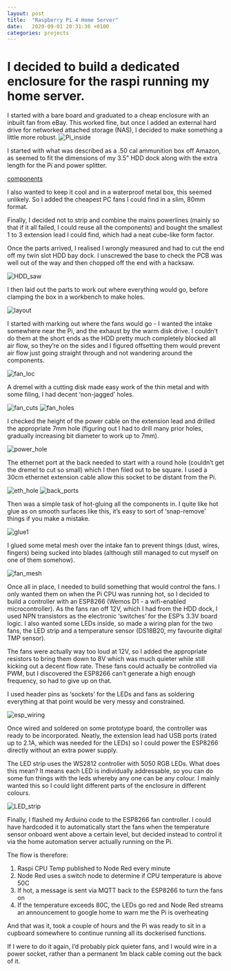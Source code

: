```yaml
---
layout: post
title:  "Raspberry Pi 4 Home Server"
date:   2020-09-01 20:31:36 +0100
categories: projects
---
```

# I decided to build a dedicated enclosure for the raspi running my home server.
I started with a bare board and graduated to a cheap enclosure with an inbuilt fan from eBay. This worked fine, but once I added an external hard drive for networked attached storage (NAS), I decided to make something a little more robust.
![Pi_inside](/images/ammo_pi_inside.jpg)

I started with what was described as a .50 cal ammunition box off Amazon, as seemed to fit the dimensions of my 3.5" HDD dock along with the extra length for the Pi and power splitter.

[components](/images/components.png)

I also wanted to keep it cool and in a waterproof metal box, this seemed unlikely. So I added the cheapest PC fans I could find in a slim, 80mm format. 

Finally, I decided not to strip and combine the mains powerlines (mainly so that if it all failed, I could reuse all the components) and bought the smallest 1 to 3 extension lead I could find, which had a neat cube-like form factor.

Once the parts arrived, I realised I wrongly measured and had to cut the end off my twin slot HDD bay dock. I unscrewed the base to check the PCB was well out of the way and then chopped off the end with a hacksaw.

![HDD_saw](/images/hdd_saw.jpg)

I then laid out the parts to work out where everything would go, before clamping the box in a workbench to make holes.

![layout](/images/box_layout.jpg)

I started with marking out where the fans would go - I wanted the intake somewhere near the Pi, and the exhaust by the warm disk drive. I couldn’t do them at the short ends as the HDD pretty much completely blocked all air flow, so they’re on the sides and I figured offsetting them would prevent air flow just going straight through and not wandering around the components.

![fan_loc](/images/fan_loc.jpg)

A dremel with a cutting disk made easy work of the thin metal and with some filing, I had decent ‘non-jagged’ holes.

![fan_cuts](/images/fan_cuts.jpg)
![fan_holes](/images/fan_holes.jpg)

I checked the height of the power cable on the extension lead and drilled the appropriate 7mm hole (figuring out I had to drill many prior holes, gradually increasing bit diameter to work up to 7mm).

![power_hole](/images/power_hole.jpg)

The ethernet port at the back needed to start with a round hole (couldn’t get the dremel to cut so small) which I then filed out to be square. I used a 30cm ethernet extension cable allow this socket to be distant from the Pi.

![eth_hole](/images/eth_hole.jpg)
![back_ports](/images/back_ports.jpg)

Then was a simple task of hot-gluing all the components in. I quite like hot glue as on smooth surfaces like this, it’s easy to sort of ‘snap-remove’ things if you make a mistake.

![glue1](/images/start_layout.jpg)

I glued some metal mesh over the intake fan to prevent things (dust, wires, fingers) being sucked into blades (although still managed to cut myself on one of them somehow).

![fan_mesh](/images/fan_mesh.jpg)

Once all in place, I needed to build something that would control the fans. I only wanted them on when the Pi CPU was running hot, so I decided to build a controller with an ESP8266 (Wemos D1 - a wifi-enabled microcontroller). As the fans ran off 12V, which I had from the HDD dock, I used NPN transistors as the electronic ‘switches’ for the ESP’s 3.3V board logic. I also wanted some LEDs inside, so made a wiring plan for the two fans, the LED strip and a temperature sensor (DS18B20, my favourite digital TMP sensor).

The fans were actually way too loud at 12V, so I added the appropriate resistors to bring them down to 8V which was much quieter while still kicking out a decent flow rate. These fans could actually be controlled via PWM, but I discovered the ESP8266 can’t generate a high enough frequency, so had to give up on that.

I used header pins as ‘sockets’ for the LEDs and fans as soldering everything at that point would be very messy and constrained.

![esp_wiring](/images/esp_wiring.jpg)

Once wired and soldered on some prototype board, the controller was ready to be incorporated. Neatly, the extension lead had USB ports (rated up to 2.1A, which was needed for the LEDs) so I could power the ESP8266 directly without an extra power supply.

The LED strip uses the WS2812 controller with 5050 RGB LEDs. What does this mean? It means each LED is individually addressable, so you can do some fun things with the leds whereby any one can be any colour. I mainly wanted this so I could light different parts of the enclosure in different colours.

![LED_strip](/images/led_strip.gif)

Finally, I flashed my Arduino code to the ESP8266 fan controller. I could have hardcoded it to automatically start the fans when the temperature sensor onboard went above a certain level, but decided instead to control it via the home automation server actually running on the Pi. 

The flow is therefore: 
1. Raspi CPU Temp published to Node Red every minute
2. Node Red uses a switch node to determine if CPU temperature is above 50C
3. If hot, a message is sent via MQTT back to the ESP8266 to turn the fans on
4. If the temperature exceeds 80C, the LEDs go red and Node Red streams an announcement to google home to warn me the Pi is overheating

And that was it, took a couple of hours and the Pi was ready to sit in a cupboard somewhere to continue running all its dockerised functions. 

If I were to do it again, I’d probably pick quieter fans, and I would wire in a power socket, rather than a permanent 1m black cable coming out the back of it.


